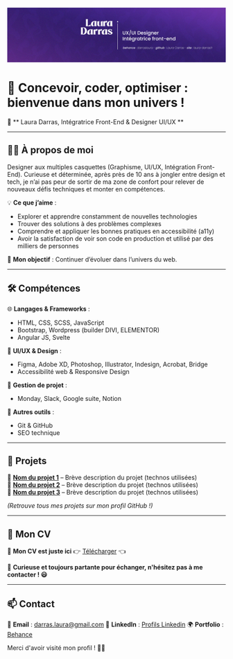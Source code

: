 ![Bannière](./img/banniere_GITHUB.jpg)
# 👋 Concevoir, coder, optimiser : bienvenue dans mon univers !

🚀 ** Laura Darras, Intégratrice Front-End & Designer UI/UX **  

---

## 👩‍💻 À propos de moi  

Designer aux multiples casquettes (Graphisme, UI/UX, Intégration Front-End). Curieuse et déterminée, après près de 10 ans à jongler entre design et tech,
je n’ai pas peur de sortir de ma zone de confort pour relever de nouveaux défis techniques et monter en compétences.

💡 **Ce que j’aime** :  
- Explorer et apprendre constamment de nouvelles technologies
- Trouver des solutions à des problèmes complexes
- Comprendre et appliquer les bonnes pratiques en accessibilité (a11y)
- Avoir la satisfaction de voir son code en production et utilisé par des milliers de personnes

🎯 **Mon objectif** : Continuer d’évoluer dans l’univers du web.  

---

## 🛠️ Compétences  

🌐 **Langages & Frameworks** :  
- HTML, CSS, SCSS, JavaScript
- Bootstrap, Wordpress (builder DIVI, ELEMENTOR)
- Angular JS, Svelte

🎨 **UI/UX & Design** :  
- Figma, Adobe XD, Photoshop, Illustrator, Indesign, Acrobat, Bridge  
- Accessibilité web & Responsive Design

🤝 **Gestion de projet** :  
- Monday, Slack, Google suite, Notion

🔧 **Autres outils** :  
- Git & GitHub  
- SEO technique  

---

## 📂 Projets  

📌 **[Nom du projet 1](Lien_GitHub)** – Brève description du projet (technos utilisées)  
📌 **[Nom du projet 2](Lien_GitHub)** – Brève description du projet (technos utilisées)  
📌 **[Nom du projet 3](Lien_GitHub)** – Brève description du projet (technos utilisées)  

*(Retrouve tous mes projets sur mon profil GitHub !)*  

---

## 📄 Mon CV  

📝 **Mon CV est juste ici** 👉 [Télécharger](https://laura-darras.fr/assets/img/laura-darras.pdf) 👈

📩 **Curieuse et toujours partante pour échanger, n'hésitez pas à me contacter ! 😃**

---

## 📫 Contact  

📧 **Email** : darras.laura@gmail.com 
💼 **LinkedIn** : [Profils Linkedin](https://www.linkedin.com/in/laura-darras/)
🌍 **Portfolio** : [Behance](https://www.behance.net/darraslaura)  

Merci d'avoir visité mon profil ! 🚀✨  
